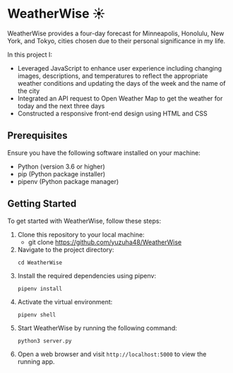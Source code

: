 # WeatherWise ☀️

WeatherWise provides a four-day forecast for Minneapolis, Honolulu, New York, and Tokyo, cities chosen due to their personal significance in my life. 

In this project I:

- Leveraged JavaScript to enhance user experience including changing images, descriptions, and temperatures to reflect the appropriate weather conditions and updating the days of the week and the name of the city
- Integrated an API request to Open Weather Map to get the weather for today and the next three days
- Constructed a responsive front-end design using HTML and CSS

## Prerequisites

Ensure you have the following software installed on your machine:
- Python (version 3.6 or higher)
- pip (Python package installer)
- pipenv (Python package manager)

## Getting Started 

To get started with WeatherWise, follow these steps: 
1. Clone this repository to your local machine:
   - git clone https://github.com/yuzuha48/WeatherWise
2. Navigate to the project directory:
   ```
   cd WeatherWise
   ```
3. Install the required dependencies using pipenv:
   ```
   pipenv install
   ```
4. Activate the virtual environment:
   ```
   pipenv shell
   ```
5. Start WeatherWise by running the following command:
     ```
     python3 server.py
     ```
6. Open a web browser and visit `http://localhost:5000` to view the running app. 

